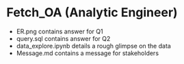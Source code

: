 # Fetch_OA (Analytic Engineer)
* ER.png contains answer for Q1
* query.sql contains answer for Q2
* data_explore.ipynb details a rough glimpse on the data
* Message.md contains a message for stakeholders
